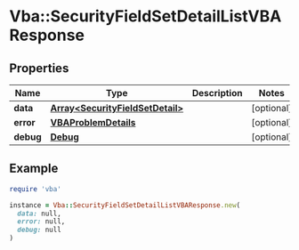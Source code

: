 # Vba::SecurityFieldSetDetailListVBAResponse

## Properties

| Name | Type | Description | Notes |
| ---- | ---- | ----------- | ----- |
| **data** | [**Array&lt;SecurityFieldSetDetail&gt;**](SecurityFieldSetDetail.md) |  | [optional] |
| **error** | [**VBAProblemDetails**](VBAProblemDetails.md) |  | [optional] |
| **debug** | [**Debug**](Debug.md) |  | [optional] |

## Example

```ruby
require 'vba'

instance = Vba::SecurityFieldSetDetailListVBAResponse.new(
  data: null,
  error: null,
  debug: null
)
```

